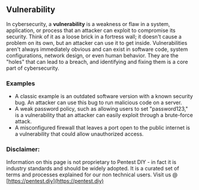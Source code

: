 ## Vulnerability 

In cybersecurity, a **vulnerability** is a weakness or flaw in a system, application, or process that an attacker can exploit to compromise its security. Think of it as a loose brick in a fortress wall; it doesn't cause a problem on its own, but an attacker can use it to get inside. Vulnerabilities aren't always immediately obvious and can exist in software code, system configurations, network design, or even human behavior. They are the "holes" that can lead to a breach, and identifying and fixing them is a core part of cybersecurity.

### Examples 

  * A classic example is an outdated software version with a known security bug. An attacker can use this bug to run malicious code on a server.
  * A weak password policy, such as allowing users to set "password123," is a vulnerability that an attacker can easily exploit through a brute-force attack.
  * A misconfigured firewall that leaves a port open to the public internet is a vulnerability that could allow unauthorized access.

### Disclaimer: 

Information on this page is not proprietary to Pentest DIY - in fact it is industry standards and should be widely adopted. It is a curated set of terms and processes explained for our non technical users.
Visit us @ [https://pentest.diy](https://pentest.diy) 
